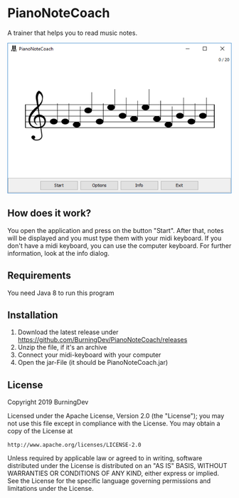 # PianoNoteCoach
A trainer that helps you to read music notes.

![alt text](https://raw.githubusercontent.com/BurningDev/PianoNoteCoach/master/images/PianoNoteCoach.png)

## How does it work?
You open the application and press on the button "Start". After that, notes will be displayed and you must type them with your midi keyboard. If you don't have a midi keyboard, you can use the computer keyboard. For further information, look at the info dialog.

## Requirements
You need Java 8 to run this program

## Installation
1. Download the latest release under https://github.com/BurningDev/PianoNoteCoach/releases
2. Unzip the file, if it's an archive
3. Connect your midi-keyboard with your computer
4. Open the jar-File (it should be PianoNoteCoach.jar)

## License
Copyright 2019 BurningDev

Licensed under the Apache License, Version 2.0 (the "License");
you may not use this file except in compliance with the License.
You may obtain a copy of the License at

    http://www.apache.org/licenses/LICENSE-2.0

Unless required by applicable law or agreed to in writing, software
distributed under the License is distributed on an "AS IS" BASIS,
WITHOUT WARRANTIES OR CONDITIONS OF ANY KIND, either express or implied.
See the License for the specific language governing permissions and
limitations under the License.

